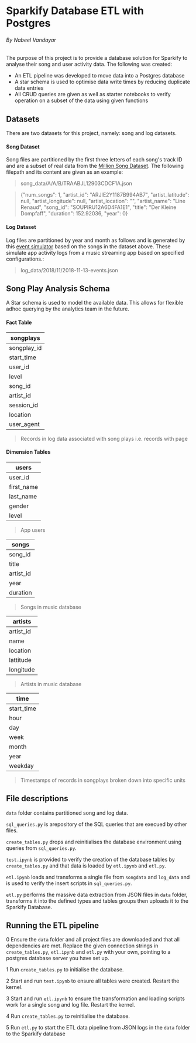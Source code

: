 # Sparkify Database ETL with Postgres
###### By Nabeel Vandayar
The purpose of this project is to provide a database solution for Sparkify to analyse their song and user activity data. The following was created:

  * An ETL pipeline was developed to move data into a Postgres database
  * A star schema is used to optimise data write times by reducing duplicate data entries
  * All CRUD queries are given as well as starter notebooks to verify operation on a subset of the data using given functions

## Datasets

There are two datasets for this project, namely: song and log datasets.

#### Song Dataset
Song files are partitioned by the first three letters of each song's track ID and are a subset of real data from the [Million Song Dataset](http://millionsongdataset.com/).  The following filepath and its content are given as an example:

> song_data/A/A/B/TRAABJL12903CDCF1A.json

> {"num_songs": 1, "artist_id": "ARJIE2Y1187B994AB7", "artist_latitude": null, "artist_longitude": null, "artist_location": "", "artist_name": "Line Renaud", "song_id": "SOUPIRU12A6D4FA1E1", "title": "Der Kleine Dompfaff", "duration": 152.92036, "year": 0}

#### Log Dataset

Log files are partitioned by year and month as follows and is generated by this [event simulator](https://github.com/Interana/eventsim) based on the songs in the dataset above. These simulate app activity logs from a music streaming app based on specified configurations.:

> log_data/2018/11/2018-11-13-events.json

## Song Play Analysis Schema

A Star schema is used to model the available data. This allows for flexible adhoc querying by the analytics team in the future. 

#### Fact Table

| songplays |
| --- |
| songplay_id |
| start_time |
| user_id |
| level |
| song_id |
| artist_id |
| session_id |
| location |
| user_agent |
> Records in log data associated with song plays i.e. records with page

#### Dimension Tables

| users  |
| --- |
| user_id |
| first_name |
| last_name |
| gender |
| level |
> App users 

| songs   |
| --- |
| song_id |
| title |
| artist_id |
| year |
| duration |
> Songs in music database

| artists    |
| --- |
| artist_id |
| name |
| location |
| lattitude |
| longitude |
> Artists in music database

| time     |
| --- |
| start_time |
| hour |
| day |
| week |
| month |
| year |
| weekday |
> Timestamps of records in songplays broken down into specific units

## File descriptions

`data` folder contains partitioned song and log data.

`sql_queries.py` is arepository of the SQL queries that are execued by other files.

`create_tables.py` drops and reinitialises the database environment using queries from `sql_queries.py`.

`test.ipynb` is provided to verify the creation of the database tables by `create_tables.py` and that data is loaded by `etl.ipynb` and `etl.py`.

`etl.ipynb` loads and transforms a single file from `songdata` and `log_data` and is used to verify the insert scripts in `sql_queries.py`.

`etl.py` performs the massive data extraction from JSON files in `data` folder, transforms it into the defined types and tables groups then uploads it to the Sparkify Database.

## Running the ETL pipeline

0  Ensure the `data` folder and all project files are downloaded and that all dependencies are met. Replace the given connection strings in `create_tables.py`, `etl.ipynb` and `etl.py` with your own, pointing to a postgres database server you have set up.

1  Run `create_tables.py` to initialise the database.

2  Start and run `test.ipynb` to ensure all tables were created. Restart the kernel.

3  Start and run `etl.ipynb` to ensure the transformation and loading scripts work for a single song and log file. Restart the kernel.

4  Run `create_tables.py` to reinitialise the database.

5  Run `etl.py` to start the ETL data pipeline from JSON logs in the `data` folder to the Sparkify database